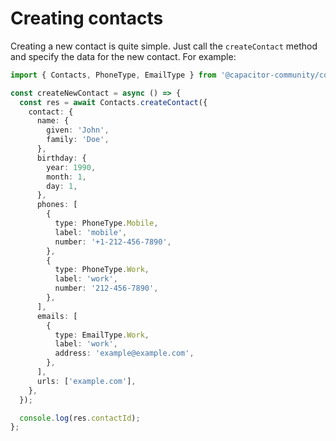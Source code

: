 # Creating contacts

Creating a new contact is quite simple. Just call the `createContact` method and specify the data for the new contact. For example:

```typescript
import { Contacts, PhoneType, EmailType } from '@capacitor-community/contacts';

const createNewContact = async () => {
  const res = await Contacts.createContact({
    contact: {
      name: {
        given: 'John',
        family: 'Doe',
      },
      birthday: {
        year: 1990,
        month: 1,
        day: 1,
      },
      phones: [
        {
          type: PhoneType.Mobile,
          label: 'mobile',
          number: '+1-212-456-7890',
        },
        {
          type: PhoneType.Work,
          label: 'work',
          number: '212-456-7890',
        },
      ],
      emails: [
        {
          type: EmailType.Work,
          label: 'work',
          address: 'example@example.com',
        },
      ],
      urls: ['example.com'],
    },
  });

  console.log(res.contactId);
};
```
